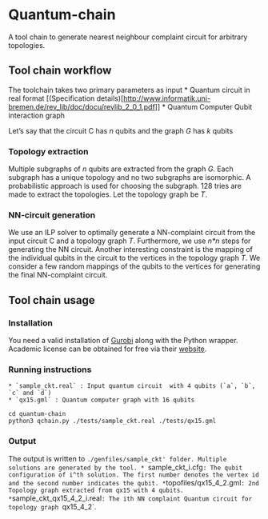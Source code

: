 # Quantum-chain

A tool chain to generate nearest neighbour complaint
circuit for arbitrary topologies.

## Tool chain workflow
The toolchain takes two primary parameters as input 
    * Quantum circuit in real format [(Specification details)[http://www.informatik.uni-bremen.de/rev_lib/doc/docu/revlib_2_0_1.pdf]]
    * Quantum Computer Qubit interaction graph 

Let’s say that the circuit C has _n_ qubits and the graph _G_ has _k_ qubits
### Topology extraction

Multiple subgraphs of _n_ qubits are extracted from the graph _G_. Each subgraph has a unique topology and no two subgraphs are isomorphic. A probabilistic approach is used for choosing the subgraph. 128 tries are made to extract the topologies.  Let the topology graph be _T_.

### NN-circuit generation
We use an ILP solver to optimally generate a NN-complaint circuit from the input circuit C and a topology graph _T_. Furthermore, we use _n*n_ steps for generating the NN circuit. Another interesting constraint is the mapping of the individual qubits in the circuit to the vertices in the
topology graph _T_. We consider a few random mappings of the qubits to the vertices for generating the
final NN-complaint circuit. 

## Tool chain usage 

### Installation
You need a valid installation of [Gurobi](https://www.gurobi.com/resource/starting-with-gurobi/) along with the Python wrapper. Academic license can be obtained for free via their [website](https://www.gurobi.com/academia/academic-program-and-licenses/).

### Running instructions
    
    * `sample_ckt.real` : Input quantum circuit  with 4 qubits (`a`, `b`, `c` and `d`)
    * `qx15.gml` : Quantum computer graph with 16 qubits
   
``` 
cd quantum-chain
python3 qchain.py ./tests/sample_ckt.real ./tests/qx15.gml 
```

### Output
The output is written to `./genfiles/sample_ckt' folder. Multiple solutions are generated by the tool.
    * `sample_ckt_i.cfg` : The qubit configuration of i^th solution. The first number denotes the vertex id and the second number indicates the qubit.
    * `topofiles/qx15_4_2.gml` : 2nd Topology graph extracted from qx15 with 4 qubits.
    * `sample_ckt_qx15_4_2_i.real`: The ith NN complaint Quantum circuit for topology graph `qx15_4_2`.



